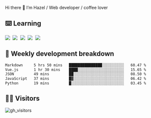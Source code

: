 
Hi there 👋 I’m Hazel / Web developer / coffee lover

## ⌨️ Learning

<samp>
 <a href="https://github.com/vuejs/core"><img src="https://api.iconify.design/logos:vue.svg" /></a>
  <a href="https://github.com/vuejs/core"><img src="https://api.iconify.design/logos:react.svg" /></a>
  <a href="https://github.com/vitejs/vite"><img src="https://api.iconify.design/logos:vitejs.svg" /></a>
  <a href="https://github.com/microsoft/TypeScript"><img src="https://api.iconify.design/logos:typescript-icon.svg" /></a> 
  <a href="https://github.com/unocss/unocss"><img src="https://api.iconify.design/logos:unocss.svg" /></a>
  

</samp>


## 🦀 Weekly development breakdown

<!--START_SECTION:waka-->

```txt
Markdown     5 hrs 50 mins   ███████████████░░░░░░░░░░   60.47 %
Vue.js       1 hr 30 mins    ████░░░░░░░░░░░░░░░░░░░░░   15.65 %
JSON         49 mins         ██░░░░░░░░░░░░░░░░░░░░░░░   08.50 %
JavaScript   37 mins         █▓░░░░░░░░░░░░░░░░░░░░░░░   06.42 %
Python       19 mins         █░░░░░░░░░░░░░░░░░░░░░░░░   03.45 %
```

<!--END_SECTION:waka-->
## 👬🏻 Visitors

![gh_visitors](https://profile-counter.glitch.me/Hazel-Lin/count.svg)

